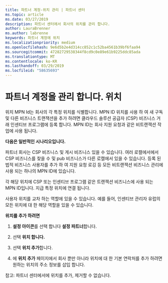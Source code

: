 ```yaml
---
title: 파트너 계정-위치 관리 | 파트너 센터
ms.topic: article
ms.date: 03/27/2019
description: 파트너 센터에서 회사의 위치를 관리 합니다.
author: LauraBrenner
ms.author: labrenne
keywords: 파트너 계정에 위치
ms.localizationpriority: medium
ms.openlocfilehash: 9e6d5b2e4d314cc852c1c52ba4561b39bf6faa94
ms.sourcegitcommit: 47282729538344f8cd9c0e89e61b9225ddc85ada
ms.translationtype: MT
ms.contentlocale: ko-KR
ms.lasthandoff: 03/29/2019
ms.locfileid: "58635693"
---
```

# <a name="manage-your-partner-account-locations"></a>파트너 계정을 관리 합니다. 위치

위치 MPN Id는 회사의 각 특정 위치를 식별합니다. MPN ID 위치를 사용 하 여 새 구독 및 다른 비즈니스 트랜잭션을 추가 하려면 클라우드 솔루션 공급자 (CSP) 비즈니스 거래 인센티브 프로그램에 등록 합니다. MPN ID는 회사 지원 요청과 같은 비트랜잭션 작업에 사용 됩니다.

**다음은 일반적인 시나리오입니다.** 

파트너 회사는 CSP 비즈니스 및 게시 비즈니스 있을 수 있습니다. 여러 로캘에서에서 CSP 비즈니스를 찾을 수 및 pub 비즈니스가 다른 로캘에서 있을 수 있습니다. 등록 된 법적 비즈니스 사용자를 추가 하 여 지원 요청 로깅 등 모든 비트랜잭션 비즈니스 관리에 사용 되는 하나의 MPN ID에 있습니다. 

각 해당 위치에 CSP 또는 인센티브 프로그램 같은 트랜잭션 비즈니스에 사용 되는 MPN ID입니다. 지급 특정 위치에 연결 됩니다.

사용자 위치를 교차 하는 역할에 있을 수 있습니다. 예를 들어, 인센티브 관리자 유럽의 모든 위치에 대 한 해당 역할을 있을 수 있습니다.

**위치를 추가 하려면**

1. **설정 아이콘**를 선택 합니다 **설정 파트너**합니다. 

2. 선택 **위치 합니다.**

3. 선택 **위치 추가**합니다.  

4. 에 **위치 추가** 페이지에서 회사 뿐만 아니라 위치에 대 한 기본 연락처를 추가 하려면 원하는 위치의 주소 정보를 삽입 합니다.

참고: 파트너 센터에서에 위치를 추가, 제거할 수 없습니다.

